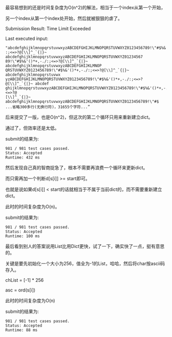 最容易想到的还是时间复杂度为O(n^2)的解法，相当于一个index从第一个开始，

另一个index从第一个index处开始，然后就被狠狠的虐了。

Submission Result: Time Limit Exceeded

Last executed input:

```
"abcdefghijklmnopqrstuvwxyzABCDEFGHIJKLMNOPQRSTUVWXYZ0123456789!\"#$%&'()*+,-./
:;<=>?@[\\]^_`{|}~ abcdefghijklmnopqrstuvwxyzABCDEFGHIJKLMNOPQRSTUVWXYZ01234567
89!\"#$%&'()*+,-./:;<=>?@[\\]^_`{|}~ abcdefghijklmnopqrstuvwxyzABCDEFGHIJKLMNOP
QRSTUVWXYZ0123456789!\"#$%&'()*+,-./:;<=>?@[\\]^_`{|}~ abcdefghijklmnopqrstuvwx
yzABCDEFGHIJKLMNOPQRSTUVWXYZ0123456789!\"#$%&'()*+,-./:;<=>?@[\\]^_`{|}~ abcdef
ghijklmnopqrstuvwxyzABCDEFGHIJKLMNOPQRSTUVWXYZ0123456789!\"#$%&'()*+,-./:;<=>?@
[\\]^_`{|}~ abcdefghijklmnopqrstuvwxyzABCDEFGHIJKLMNOPQRSTUVWXYZ0123456789!\"#$
...省略300多行(无换行符)，31655个字符...”
```

后来提交了一版，也是O(n^2)，但这次的第二个循环只用来重新建立dict。

通过了，但效率还是太低。

submit的结果为:
```
981 / 981 test cases passed.
Status: Accepted
Runtime: 432 ms
```

然后发现自己真的智商捉急了，根本不需要再浪费一个循环来更新dict。

而只需再加一个判断d[s[i]] >= start即可。

也就是说如果d[s[i]] < start的话就相当于不属于当前dict的，而不需要重新建立dict。

此时的时间复杂度为O(n)。

submit的结果为:
```
981 / 981 test cases passed.
Status: Accepted
Runtime: 100 ms
```

最后看到别人的答案说用List比用Dict更快，试了一下，确实快了一点，挺有意思的。

关键是要先初始化一个大小为256，值全为-1的List，哈哈，然后将char按ascii码存入。

chList = [-1] * 256

asc = ord(s[i])

此时的时间复杂度为O(n)

submit的结果为:
```
981 / 981 test cases passed.
Status: Accepted
Runtime: 88 ms
```
